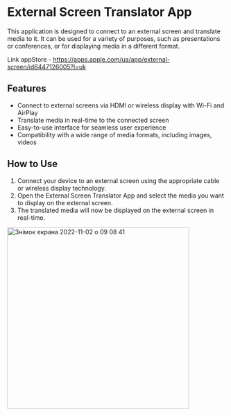 # External Screen Translator App

This application is designed to connect to an external screen and translate media to it. It can be used for a variety of purposes, such as presentations or conferences, or for displaying media in a different format. 

Link appStore - https://apps.apple.com/ua/app/external-screen/id6447126005?l=uk

## Features
- Connect to external screens via HDMI or wireless display with Wi-Fi and AirPlay
- Translate media in real-time to the connected screen
- Easy-to-use interface for seamless user experience
- Compatibility with a wide range of media formats, including images, videos

## How to Use
1. Connect your device to an external screen using the appropriate cable or wireless display technology.
2. Open the External Screen Translator App and select the media you want to display on the external screen.
3. The translated media will now be displayed on the external screen in real-time.


<img width="419" alt="Знімок екрана 2022-11-02 о 09 08 41" src="https://user-images.githubusercontent.com/109367230/233387607-d2467b49-1868-4c42-bfec-87c3e7361347.png">
